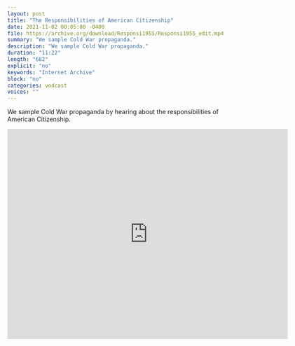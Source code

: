 ```yaml
---
layout: post
title: "The Responsibilities of American Citizenship"
date: 2021-11-02 00:05:00 -0400
file: https://archive.org/download/Responsi1955/Responsi1955_edit.mp4
summary: "We sample Cold War propaganda."
description: "We sample Cold War propaganda."
duration: "11:22"
length: "682"
explicit: "no" 
keywords: "Internet Archive"
block: "no" 
categories: vodcast
voices: ""
---
```


We sample Cold War propaganda by hearing about the responsibilities of American Citizenship.

<iframe src="https://archive.org/embed/Responsi1955" width="640" height="480" frameborder="0" webkitallowfullscreen="true" mozallowfullscreen="true" allowfullscreen></iframe>




